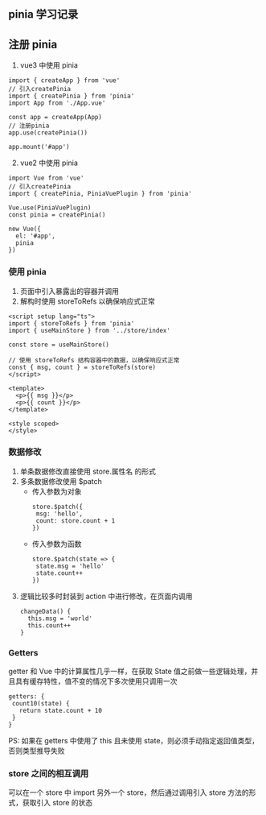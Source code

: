 ## pinia 学习记录

## 注册 pinia
1. vue3 中使用 pinia
```
import { createApp } from 'vue'
// 引入createPinia
import { createPinia } from 'pinia'
import App from './App.vue'

const app = createApp(App)
// 注册pinia
app.use(createPinia())

app.mount('#app')

```
2. vue2 中使用 pinia
```
import Vue from 'vue'
// 引入createPinia
import { createPinia, PiniaVuePlugin } from 'pinia'

Vue.use(PiniaVuePlugin)
const pinia = createPinia()

new Vue({
  el: '#app',
  pinia
})
```

### 使用 pinia
1. 页面中引入暴露出的容器并调用
2. 解构时使用 storeToRefs 以确保响应式正常
```
<script setup lang="ts">
import { storeToRefs } from 'pinia'
import { useMainStore } from '../store/index'

const store = useMainStore()

// 使用 storeToRefs 结构容器中的数据，以确保响应式正常
const { msg, count } = storeToRefs(store)
</script>

<template>
  <p>{{ msg }}</p>
  <p>{{ count }}</p>
</template>

<style scoped>
</style>
```

### 数据修改
1. 单条数据修改直接使用 store.属性名 的形式
2. 多条数据修改使用 $patch
   * 传入参数为对象
     ```
     store.$patch({
      msg: 'hello',
      count: store.count + 1
     })
     ```
   * 传入参数为函数
     ```
     store.$patch(state => {
      state.msg = 'hello'
      state.count++
     })
     ```
3. 逻辑比较多时封装到 action 中进行修改，在页面内调用
   ```
   changeData() {
     this.msg = 'world'
     this.count++
   }
   ```

### Getters
getter 和 Vue 中的计算属性几乎一样，在获取 State 值之前做一些逻辑处理，并且具有缓存特性，值不变的情况下多次使用只调用一次
```
getters: {
 count10(state) {
   return state.count + 10
 }
}
```
PS: 如果在 getters 中使用了 this 且未使用 state，则必须手动指定返回值类型，否则类型推导失败

### store 之间的相互调用
可以在一个 store 中 import 另外一个 store，然后通过调用引入 store 方法的形式，获取引入 store 的状态
